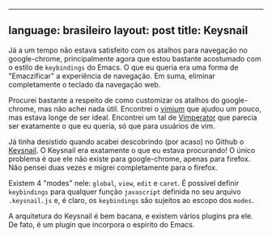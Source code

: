 
---
language: brasileiro
layout: post
title: Keysnail
---

Já a um tempo não estava satisfeito com os atalhos para navegação no
google-chrome, principalmente agora que estou bastante acostumado com o estilo
de `keybindings` do Emacs. O que eu queria era uma forma de "Emaczificar" a
experiência de navegação. Em suma, eliminar completamente o teclado da navegação
web.

Procurei bastante a respeito de como customizar os atalhos do google-chrome, mas
não achei nada útil. Encontrei o [vimium](https://chrome.google.com/webstore/detail/vimium/dbepggeogbaibhgnhhndojpepiihcmeb?hl=en) que ajudou um pouco, mas estava longe de
ser ideal. Encontrei um tal de [Vimperator](http://www.vimperator.org/) que parecia ser exatamente o que eu
queria, só que para usuários de vim.

Já tinha desistido quando acabei descobrindo (por acaso) no Github o [Keysnail](https://github.com/mooz/keysnail/wiki). O
Keysnail era <span class="underline">exatamente</span> o que eu estava procurando! O único problema é que ele
não existe para google-chrome, apenas para firefox. Não pensei duas vezes e
migrei completamente para o firefox.

Existem 4 "modes" nele: `global`, `view`, `edit` e `caret`. É possível definir
`keybindings` para qualquer função `javascript` definida no seu arquivo
`.keysnail.js` e, é claro, os `keybindings` são sujeitos ao escopo dos `modes`.

A arquitetura do Keysnail é bem bacana, e existem vários plugins pra ele. De
fato, é um plugin que incorpora o espirito do Emacs.
